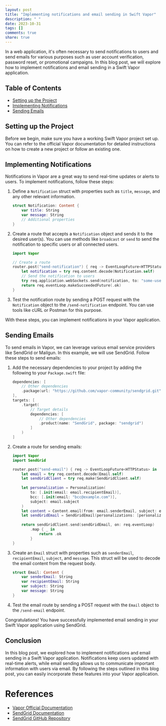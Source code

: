 ```yaml
---
layout: post
title: "Implementing notifications and email sending in Swift Vapor"
description: " "
date: 2023-10-31
tags: []
comments: true
share: true
---
```


In a web application, it's often necessary to send notifications to users and send emails for various purposes such as user account verification, password reset, or promotional campaigns. In this blog post, we will explore how to implement notifications and email sending in a Swift Vapor application.

## Table of Contents
- [Setting up the Project](#setting-up-the-project)
- [Implementing Notifications](#implementing-notifications)
- [Sending Emails](#sending-emails)

## Setting up the Project

Before we begin, make sure you have a working Swift Vapor project set up. You can refer to the official Vapor documentation for detailed instructions on how to create a new project or follow an existing one.

## Implementing Notifications

Notifications in Vapor are a great way to send real-time updates or alerts to users. To implement notifications, follow these steps:

1. Define a `Notification` struct with properties such as `title`, `message`, and any other relevant information.

    ```swift
    struct Notification: Content {
        var title: String
        var message: String
        // Additional properties
    }
    ```

2. Create a route that accepts a `Notification` object and sends it to the desired user(s). You can use methods like `broadcast` or `send` to send the notification to specific users or all connected users.

    ```swift
    import Vapor

    // Create a route
    router.post("send-notification") { req -> EventLoopFuture<HTTPStatus> in
        let notification = try req.content.decode(Notification.self)
        // Send the notification to users
        try req.application.webSockets.send(notification, to: "some-user-id")
        return req.eventLoop.makeSucceededFuture(.ok)
    }
    ```

3. Test the notification route by sending a POST request with the `Notification` object to the `/send-notification` endpoint. You can use tools like cURL or Postman for this purpose.

With these steps, you can implement notifications in your Vapor application.

## Sending Emails

To send emails in Vapor, we can leverage various email service providers like SendGrid or Mailgun. In this example, we will use SendGrid. Follow these steps to send emails:

1. Add the necessary dependencies to your project by adding the following to your `Package.swift` file:

    ```swift
    dependencies: [
        // Other dependencies
        .package(url: "https://github.com/vapor-community/sendgrid.git", from: "4.0.0")
    ],
    targets: [
        .target(
            // Target details
            dependencies: [
                // Other dependencies
                .product(name: "SendGrid", package: "sendgrid")
            ]
        )
    ]
    ```

2. Create a route for sending emails:

    ```swift
    import Vapor
    import SendGrid

    router.post("send-email") { req -> EventLoopFuture<HTTPStatus> in
        let email = try req.content.decode(Email.self)
        let sendGridClient = try req.make(SendGridClient.self)
        
        let personalization = Personalization(
            to: [.init(email: email.recipientEmail)],
            bcc: [.init(email: "bcc@example.com")],
            subject: email.subject
        )
        let content = Content.email(from: email.senderEmail, subject: email.subject, plainText: email.message)
        let sendGridEmail = SendGridEmail(personalizations: [personalization], content: content)
        
        return sendGridClient.send(sendGridEmail, on: req.eventLoop)
            .map { _ in
                return .ok
            }
    }
    ```

3. Create an `Email` struct with properties such as `senderEmail`, `recipientEmail`, `subject`, and `message`. This struct will be used to decode the email content from the request body.

    ```swift
    struct Email: Content {
        var senderEmail: String
        var recipientEmail: String
        var subject: String
        var message: String
    }
    ```

4. Test the email route by sending a POST request with the `Email` object to the `/send-email` endpoint.

Congratulations! You have successfully implemented email sending in your Swift Vapor application using SendGrid.

## Conclusion

In this blog post, we explored how to implement notifications and email sending in a Swift Vapor application. Notifications keep users updated with real-time alerts, while email sending allows us to communicate important information with users via email. By following the steps outlined in this blog post, you can easily incorporate these features into your Vapor application.

# References
- [Vapor Official Documentation](https://docs.vapor.codes/)
- [SendGrid Documentation](https://sendgrid.com/docs/)
- [SendGrid GitHub Repository](https://github.com/sendgrid/sendgrid-swift)